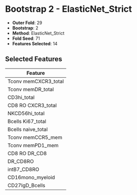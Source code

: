 # Bootstrap 2 - ElasticNet_Strict

- **Outer Fold**: 29
- **Bootstrap**: 2
- **Method**: ElasticNet_Strict
- **Fold Seed**: 71
- **Features Selected**: 14

## Selected Features

| Feature |
|---------|
| Tconv memCXCR3_total |
| Tconv memDR_total |
| CD3hi_total |
| CD8 RO CXCR3_total |
| NKCD56hi_total |
| Bcells Ki67_total |
| Bcells naive_total |
| Tconv memCCR5_mem |
| Tconv memPD1_mem |
| CD8 RO DR_CD8 |
| DR_CD8RO |
| intB7_CD8RO |
| CD16mono_myeloid |
| CD27IgD_Bcells |
